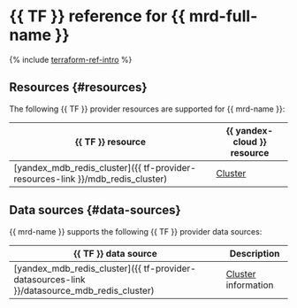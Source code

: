 # {{ TF }} reference for {{ mrd-full-name }}

{% include [terraform-ref-intro](../_includes/terraform-ref-intro.md) %}

## Resources {#resources}

The following {{ TF }} provider resources are supported for {{ mrd-name }}:

| **{{ TF }} resource** | **{{ yandex-cloud }} resource** |
| --- | --- |
| [yandex_mdb_redis_cluster]({{ tf-provider-resources-link }}/mdb_redis_cluster) | [Cluster](./concepts/index.md) |

## Data sources {#data-sources}

{{ mrd-name }} supports the following {{ TF }} provider data sources:

| **{{ TF }} data source** | **Description** |
| --- | --- |
| [yandex_mdb_redis_cluster]({{ tf-provider-datasources-link }}/datasource_mdb_redis_cluster) | [Cluster](./concepts/index.md) information |